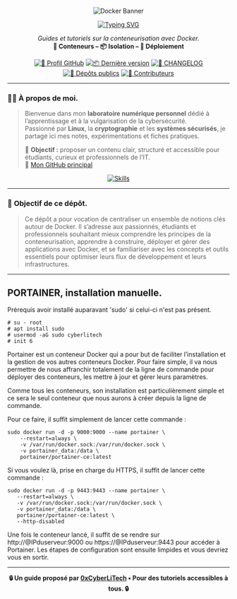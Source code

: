 <div align="center">

  ![Docker Banner](https://thingsolver.com/wp-content/uploads/docker-cover.png)

  <a href="https://github.com/0xCyberLiTech">
    <img src="https://readme-typing-svg.herokuapp.com?font=Fira+Code&size=32&pause=1000&color=D14A4A&center=true&vCenter=true&width=700&lines=CONTENEURISATION+AVEC+DOCKER;Docker+•+Docker+Compose+•+Portainer;Tutoriels+et+Guides+Pratiques" alt="Typing SVG" />
  </a>

  <p align="center">
    <em>Guides et tutoriels sur la conteneurisation avec Docker.</em><br>
    <b>🐳 Conteneurs – 📦 Isolation – 🚀 Déploiement</b>
  </p>

  [![🔗 Profil GitHub](https://img.shields.io/badge/Profil-GitHub-181717?logo=github&style=flat-square)](https://github.com/0xCyberLiTech)
  [![📦 Dernière version](https://img.shields.io/github/v/release/0xCyberLiTech/Docker?label=version&style=flat-square&color=blue)](https://github.com/0xCyberLiTech/Docker/releases/latest)
  [![📄 CHANGELOG](https://img.shields.io/badge/📄%20Changelog-Docker-blue?style=flat-square)](https://github.com/0xCyberLiTech/Docker/blob/main/CHANGELOG.md)
  [![📂 Dépôts publics](https://img.shields.io/badge/Dépôts-publics-blue?style=flat-square)](https://github.com/0xCyberLiTech?tab=repositories)
  [![👥 Contributeurs](https://img.shields.io/badge/👥%20Contributeurs-cliquez%20ici-007ec6?style=flat-square)](https://github.com/0xCyberLiTech/Docker/graphs/contributors)

</div>

---

### 👨‍💻 **À propos de moi.**

> Bienvenue dans mon **laboratoire numérique personnel** dédié à l’apprentissage et à la vulgarisation de la cybersécurité.  
> Passionné par **Linux**, la **cryptographie** et les **systèmes sécurisés**, je partage ici mes notes, expérimentations et fiches pratiques.  
>  
> 🎯 **Objectif :** proposer un contenu clair, structuré et accessible pour étudiants, curieux et professionnels de l’IT.  
> 🔗 [Mon GitHub principal](https://github.com/0xCyberLiTech)

<p align="center">
  <a href="https://skillicons.dev">
    <img src="https://skillicons.dev/icons?i=linux,debian,bash,docker,nginx,git,vim" alt="Skills" />
  </a>
</p>

---

### 🎯 **Objectif de ce dépôt.**

> Ce dépôt a pour vocation de centraliser un ensemble de notions clés autour de Docker. Il s’adresse aux passionnés, étudiants et professionnels souhaitant mieux comprendre les principes de la conteneurisation,
> apprendre à construire, déployer et gérer des applications avec Docker, et se familiariser avec les concepts et outils essentiels pour optimiser leurs flux de développement et leurs infrastructures.

---

## PORTAINER, installation manuelle.

Prérequis avoir installé auparavant 'sudo' si celui-ci n'est pas présent.
```
# su - root
# apt install sudo
# usermod -aG sudo cyberlitech
# init 6
```
Portainer est un conteneur Docker qui a pour but de faciliter l’installation et la gestion de vos autres conteneurs Docker. 
Pour faire simple, il va nous permettre de nous affranchir totalement de la ligne de commande pour déployer des conteneurs, les mettre à jour et gérer leurs paramètres.

Comme tous les conteneurs, son installation est particulièrement simple et ce sera le seul conteneur que nous aurons à créer depuis la ligne de commande.

Pour ce faire, il suffit simplement de lancer cette commande :
```
sudo docker run -d -p 9000:9000 --name portainer \
    --restart=always \
    -v /var/run/docker.sock:/var/run/docker.sock \
    -v portainer_data:/data \
    portainer/portainer-ce:latest
```
Si vous voulez là, prise en charge du HTTPS, il suffit de lancer cette commande :
```
sudo docker run -d -p 9443:9443 --name portainer \
   --restart=always \
   -v /var/run/docker.sock:/var/run/docker.sock \
   -v portainer_data:/data \
   portainer/portainer-ce:latest \
   --http-disabled
```
Une fois le conteneur lancé, il suffit de se rendre sur http://@IPduserveur:9000 ou https://@IPduserveur:9443 pour accéder à Portainer. 
Les étapes de configuration sont ensuite limpides et vous devriez vous en sortir.

---

<p align="center">
  <b>🔒 Un guide proposé par <a href="https://github.com/0xCyberLiTech">0xCyberLiTech</a> • Pour des tutoriels accessibles à tous. 🔒</b>
</p>
